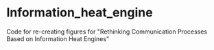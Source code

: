# Information_heat_engine
Code for re-creating figures for "Rethinking Communication Processes Based on Information Heat Engines"
